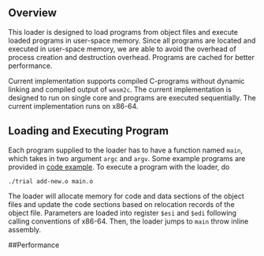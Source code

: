 ## Overview
This loader is designed to load programs from object files and execute loaded programs in user-space memory. Since all programs are located and executed in user-space memory, we are able to avoid the overhead of process creation and destruction overhead. Programs are cached for better performance. 

Current implementation supports compiled C-programs without dynamic linking and compiled output of `wasm2c`. The current implementation is designed to run on single core and programs are executed sequentially. The current implementation runs on x86-64. 

## Loading and Executing Program
Each program supplied to the loader has to have a function named `main`, which takes in two argument `argc` and `argv`. Some example programs are provided in [code example](code_example/). To execute a program with the loader, do
```
./trial add-new.o main.o
```

The loader will allocate memory for code and data sections of the object files and update the code sections based on relocation records of the object file. Parameters are loaded into register `$esi` and `$edi` following calling conventions of x86-64. Then, the loader jumps to `main` throw inline assembly.

##Performance
